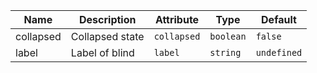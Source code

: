 | Name       | Description                   | Attribute        | Type                                      | Default             |
|------------|-------------------------------|------------------|-------------------------------------------|---------------------|
|collapsed| Collapsed state | `collapsed` | `boolean` | `false` |
|label| Label of blind | `label` | `string` | `undefined` |
